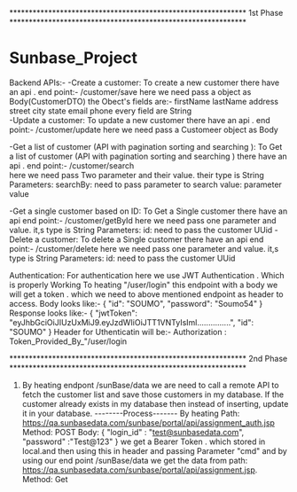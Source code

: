 ************************************************************* 1st Phase *************************************************************
# Sunbase_Project
Backend APIs:-
-Create a customer: To create a new customer there have an api . 
                    end point:- /customer/save
                    here we need pass a object as Body(CustomerDTO)
                    the Obect's fields are:-
                          firstName
                          lastName
                          address
                          street
                          city
                          state
                          email
                          phone
                    every field are String      
-Update a customer: To update a new customer there have an api . 
                    end point:- /customer/update
                    here we need pass a Customeer object as Body 
                    
-Get a list of customer (API with pagination sorting and searching ): To Get a list of customer (API with pagination sorting and searching ) there have an api .
                      end point:- /customer/search     
                      here we need pass Two parameter and their value. their type is String
                      Parameters:
                            searchBy: need to pass parameter to search
                            value: parameter value
                            
-Get a single customer based on ID: To Get a Single  customer  there have an api 
                      end point:- /customer/getById
                      here we need pass one parameter and  value. it,s type is String
                      Parameters:
                            id: need to pass the customer UUid
-Delete a customer: To delete a Single  customer  there have an api 
                      end point:- /customer/delete
                      here we need pass one parameter and  value. it,s type is String
                      Parameters:
                            id: need to pass the customer UUid


Authentication: For authentication here we use JWT Authentication . Which is properly Working
                      To heating "/user/login" 
                                  this endpoint with a body we will get a token . which we need to above mentioned endpoint as header to access.
                      Body looks like:-
                      {
	                          "id": "SOUMO",
                            "password": "Soumo54"
                      }
                      Response looks like:-
                      {
                           "jwtToken":  "eyJhbGciOiJIUzUxMiJ9.eyJzdWIiOiJTT1VNTyIsIml...............",
                           "id": "SOUMO"
                      }
                      Header for Uthenticatin will be:-
                            Authorization :  Token_Provided_By_"/user/login



************************************************************* 2nd Phase *************************************************************

1. By heating endpont /sunBase/data
               we are need to call a remote API to fetch the customer list and save those customers in my database. If the customer already exists in my database                  then instead of inserting, update it in your database.
  --------Process-------
  By heating Path: https://qa.sunbasedata.com/sunbase/portal/api/assignment_auth.jsp
                      Method: POST
                      Body:
                      {
                             "login_id" : "test@sunbasedata.com",
                             "password" :"Test@123"
                      }
     we get a Bearer Token . which stored in local.and then using this in header and passing Parameter "cmd" and by using our end point
                           /sunBase/data
                           we get the data from path: https://qa.sunbasedata.com/sunbase/portal/api/assignment.jsp. Method: Get
